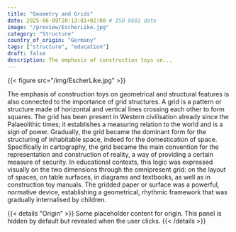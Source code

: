 ```yaml
---
title: "Geometry and Grids"
date: 2025-06-09T20:13:01+02:00 # ISO 8601 date
image: "/preview/EscherLike.jpg"
category: "Structure"
country_of_origin: "Germany"
tags: ["structure", "education"]
draft: false
description: The emphasis of construction toys on...
---
```


{{< figure src="/img/EscherLike.jpg" >}}

The emphasis of construction toys on geometrical and structural features is also connected to the importance of grid structures. A grid is a pattern or structure made of horizontal and vertical lines crossing each other to form squares. The grid has been present in Western civilisation already since the Palaeolithic times; it establishes a measuring relation to the world and is a sign of power. Gradually, the grid became the dominant form for the structuring of inhabitable space, indeed for the domestication of space. Specifically in cartography, the grid became the main convention for the representation and construction of reality, a way of providing a certain measure of security. In educational contexts, this logic was expressed visually on the two dimensions through the omnipresent grid: on the layout of spaces, on table surfaces, in diagrams and textbooks, as well as in construction toy manuals. The gridded paper or surface was a powerful, normative device, establishing a geometrical, rhythmic framework that was gradually internalised by children.


{{< details "Origin" >}}
Some placeholder content for origin. This panel is hidden by default but revealed when the user clicks.
{{< /details >}}

